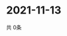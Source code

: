 # 2021-11-13
  共 0条

  <!-- BEGIN -->
  <!-- 最后更新时间Sat Nov 13 2021 22:02:56 GMT+0000 (Coordinated Universal Time) -->
  
  <!-- END -->
  
  